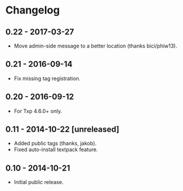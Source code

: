 # Changelog

## 0.22 - 2017-03-27

* Move admin-side message to a better location (thanks bici/phiw13).

## 0.21 - 2016-09-14

* Fix missing tag registration.

## 0.20 - 2016-09-12

* For Txp 4.6.0+ only.

## 0.11 - 2014-10-22 [unreleased]

* Added public tags (thanks, jakob).
* Fixed auto-install textpack feature.

## 0.10 - 2014-10-21

* Initial public release.
